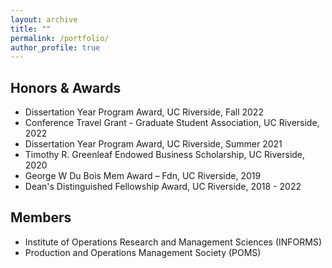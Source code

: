 ```yaml
---
layout: archive
title: ""
permalink: /portfolio/
author_profile: true
---
```


## Honors & Awards
* Dissertation Year Program Award, UC Riverside, Fall 2022
* Conference Travel Grant - Graduate Student Association, UC Riverside, 2022
* Dissertation Year Program Award, UC Riverside, Summer 2021
* Timothy R. Greenleaf Endowed Business Scholarship, UC Riverside, 2020
* George W Du Bois Mem Award – Fdn, UC Riverside, 2019
* Dean's Distinguished Fellowship Award, UC Riverside, 2018 - 2022



## Members
* Institute of Operations Research and Management Sciences (INFORMS)
* Production and Operations Management Society (POMS)
